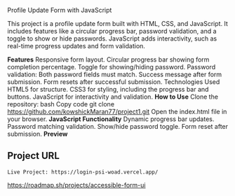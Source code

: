 
Profile Update Form with JavaScript

This project is a profile update form built with HTML, CSS, and JavaScript. It includes features like a circular progress bar, password validation, and a toggle to show or hide passwords. JavaScript adds interactivity, such as real-time progress updates and form validation.

**Features**
  Responsive form layout.
  Circular progress bar showing form completion percentage.
  Toggle for showing/hiding password.
  Password validation: Both password fields must match.
  Success message after form submission.
  Form resets after successful submission.
  Technologies Used
  HTML5 for structure.
  CSS3 for styling, including the progress bar and buttons.
  JavaScript for interactivity and validation.
**How to Use**
  Clone the repository:
  bash
  Copy code
  git clone https://github.com/kowshickMaran77/project1.git
Open the index.html file in your browser.
**JavaScript Functionality**
  Dynamic progress bar updates.
  Password matching validation.
  Show/hide password toggle.
  Form reset after submission. 
  **Preview**
  ## Project URL
    Live Project: https://login-psi-woad.vercel.app/
  https://roadmap.sh/projects/accessible-form-ui

